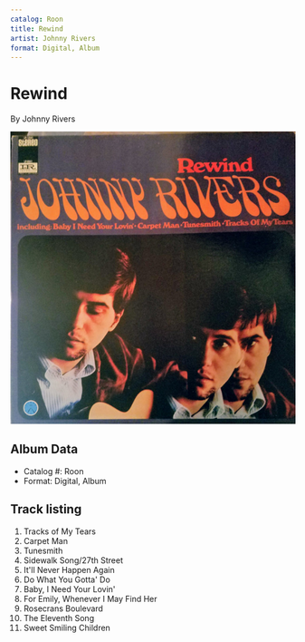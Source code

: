 ```yaml
---
catalog: Roon
title: Rewind
artist: Johnny Rivers
format: Digital, Album
---
```


# Rewind

By Johnny Rivers

![](../../assets/albumcovers/Johnny_Rivers-Rewind.png)

## Album Data

- Catalog #: Roon
- Format: Digital, Album


## Track listing


1. Tracks of My Tears
2. Carpet Man
3. Tunesmith
4. Sidewalk Song/27th Street
5. It'll Never Happen Again
6. Do What You Gotta' Do
7. Baby, I Need Your Lovin'
8. For Emily, Whenever I May Find Her
9. Rosecrans Boulevard
10. The Eleventh Song
11. Sweet Smiling Children

